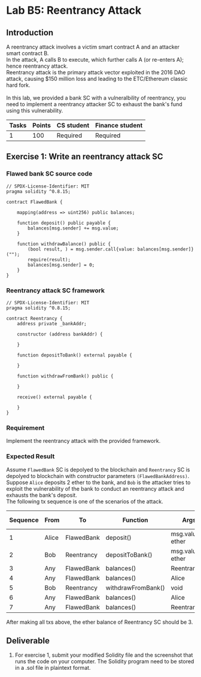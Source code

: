 # Lab B5: Reentrancy Attack

## Introduction

A reentrancy attack involves a victim smart contract A and an attacker smart contract B.\
In the attack, A calls B to execute, which further calls A (or re-enters A); hence reentrancy attack.\
Reentrancy attack is the primary attack vector exploited in the 2016 DAO attack, causing $150 million loss and leading to the ETC/Ethereum classic hard fork.\
\
In this lab, we provided a bank SC with a vulneralbility of reentrancy, you need to implement a reentrancy attacker SC to exhaust the bank's fund using this vulnerability.

| Tasks | Points | CS student | Finance student |
| --- | --- | --- | --- |
|  1  | 100 | Required | Required |

## Exercise 1: Write an reentrancy attack SC

### Flawed bank SC source code
```
// SPDX-License-Identifier: MIT
pragma solidity ^0.8.15;

contract FlawedBank {

    mapping(address => uint256) public balances;

    function deposit() public payable {
        balances[msg.sender] += msg.value;
    }

    function withdrawBalance() public {
        (bool result, ) = msg.sender.call{value: balances[msg.sender]}("");
        require(result);
        balances[msg.sender] = 0;
    }
}
```
### Reentrancy attack SC framework
```
// SPDX-License-Identifier: MIT
pragma solidity ^0.8.15;

contract Reentrancy {
    address private _bankAddr;

    constructor (address bankAddr) {
    
    }

    function depositToBank() external payable {
    
    }

    function withdrawFromBank() public {
    
    }

    receive() external payable {

    }
}
```
### Requirement

Implement the reentrancy attack with the provided framework.

### Expected Result

Assume `FlawedBank` SC is depolyed to the blockchain and `Reentrancy` SC is depolyed to blockchain with constructor parameters `(FlawedBankAddress)`.\
Suppose `Alice` deposits 2 ether to the bank, and `Bob` is the attacker tries to exploit the vulnerability of the bank to conduct an reentrancy attack and exhausts the bank's deposit.\
The following tx sequence is one of the scenarios of the attack.

| Sequence | From | To | Function | Args | Expected result
| --- | --- | --- | --- | --- | ---
|  1  | Alice | FlawedBank | deposit() | msg.value=2 ether | void
|  2  | Bob | Reentrancy | depositToBank() | msg.value=1 ether | void
|  3  | Any | FlawedBank | balances() | Reentrancy | 1 ether
|  4  | Any | FlawedBank | balances() | Alice | 2 ether
|  5  | Bob | Reentrancy | withdrawFromBank() | void | void
|  6  | Any | FlawedBank | balances() | Alice | 0
|  7  | Any | FlawedBank | balances() | Reentrancy | 0

After making all txs above, the ether balance of Reentrancy SC should be 3.

## Deliverable

1. For exercise 1, submit your modified Solidity file and the screenshot that runs the code on your computer. The Solidity program need to be stored in a .sol file in plaintext format.
